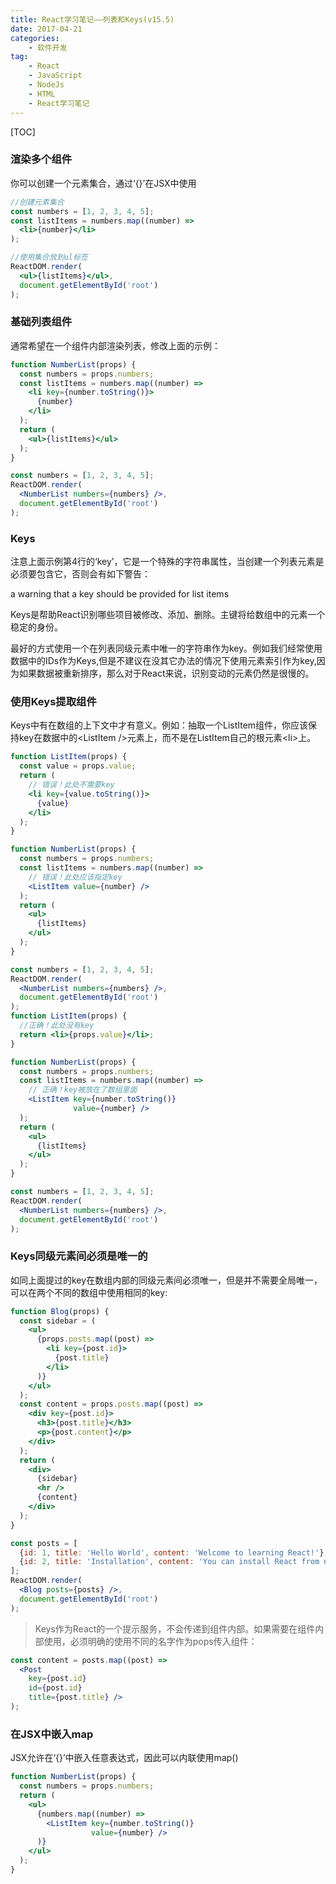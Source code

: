 ```yaml
---
title: React学习笔记——列表和Keys(v15.5)
date: 2017-04-21
categories: 
	- 软件开发
tag: 
	- React
	- JavaScript
	- NodeJs
	- HTML
	- React学习笔记
---
```


[TOC]

### 渲染多个组件

你可以创建一个元素集合，通过‘{}’在JSX中使用

```jsx
//创建元素集合
const numbers = [1, 2, 3, 4, 5];
const listItems = numbers.map((number) =>
  <li>{number}</li>
);

//使用集合放到ul标签
ReactDOM.render(
  <ul>{listItems}</ul>,
  document.getElementById('root')
);
```

<!--more-->

### 基础列表组件　

通常希望在一个组件内部渲染列表，修改上面的示例：

```jsx
function NumberList(props) {
  const numbers = props.numbers;
  const listItems = numbers.map((number) =>
    <li key={number.toString()}>
      {number}
    </li>
  );
  return (
    <ul>{listItems}</ul>
  );
}

const numbers = [1, 2, 3, 4, 5];
ReactDOM.render(
  <NumberList numbers={numbers} />,
  document.getElementById('root')
);
```

### Keys

注意上面示例第4行的‘key’，它是一个特殊的字符串属性，当创建一个列表元素是必须要包含它，否则会有如下警告：

a warning that a key should be provided for list items

Keys是帮助React识别哪些项目被修改、添加、删除。主键将给数组中的元素一个稳定的身份。

最好的方式使用一个在列表同级元素中唯一的字符串作为key。例如我们经常使用数据中的IDs作为Keys,但是不建议在没其它办法的情况下使用元素索引作为key,因为如果数据被重新排序，那么对于React来说，识别变动的元素仍然是很慢的。

### 使用Keys提取组件

Keys中有在数组的上下文中才有意义。例如：抽取一个ListItem组件，你应该保持key在数据中的\<ListItem />元素上，而不是在ListItem自己的根元素\<li>上。

```jsx
function ListItem(props) {
  const value = props.value;
  return (
    // 错误！此处不需要key
    <li key={value.toString()}>
      {value}
    </li>
  );
}

function NumberList(props) {
  const numbers = props.numbers;
  const listItems = numbers.map((number) =>
    // 错误！此处应该指定key
    <ListItem value={number} />
  );
  return (
    <ul>
      {listItems}
    </ul>
  );
}

const numbers = [1, 2, 3, 4, 5];
ReactDOM.render(
  <NumberList numbers={numbers} />,
  document.getElementById('root')
);
function ListItem(props) {
  //正确！此处没有key
  return <li>{props.value}</li>;
}

function NumberList(props) {
  const numbers = props.numbers;
  const listItems = numbers.map((number) =>
    // 正确！key被放在了数组里面
    <ListItem key={number.toString()}
              value={number} />
  );
  return (
    <ul>
      {listItems}
    </ul>
  );
}

const numbers = [1, 2, 3, 4, 5];
ReactDOM.render(
  <NumberList numbers={numbers} />,
  document.getElementById('root')
);
```

### Keys同级元素间必须是唯一的

如同上面提过的key在数组内部的同级元素间必须唯一，但是并不需要全局唯一，可以在两个不同的数组中使用相同的key:

```jsx
function Blog(props) {
  const sidebar = (
    <ul>
      {props.posts.map((post) =>
        <li key={post.id}>
          {post.title}
        </li>
      )}
    </ul>
  );
  const content = props.posts.map((post) =>
    <div key={post.id}>
      <h3>{post.title}</h3>
      <p>{post.content}</p>
    </div>
  );
  return (
    <div>
      {sidebar}
      <hr />
      {content}
    </div>
  );
}

const posts = [
  {id: 1, title: 'Hello World', content: 'Welcome to learning React!'},
  {id: 2, title: 'Installation', content: 'You can install React from npm.'}
];
ReactDOM.render(
  <Blog posts={posts} />,
  document.getElementById('root')
);
```

> Keys作为React的一个提示服务，不会传递到组件内部。如果需要在组件内部使用，必须明确的使用不同的名字作为pops传入组件：

```jsx
const content = posts.map((post) =>
  <Post
    key={post.id}
    id={post.id}
    title={post.title} />
);
```

### 在JSX中嵌入map

JSX允许在‘{}’中嵌入任意表达式，因此可以内联使用map()

```jsx
function NumberList(props) {
  const numbers = props.numbers;
  return (
    <ul>
      {numbers.map((number) =>
        <ListItem key={number.toString()}
                  value={number} />
      )}
    </ul>
  );
}
```

